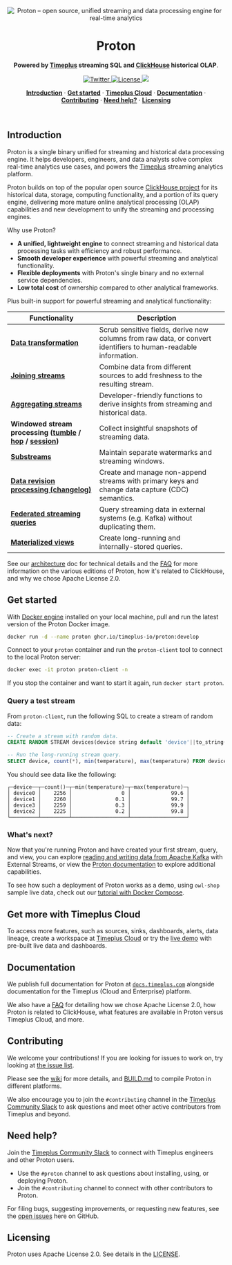 <!-- 
-- START REMOVE FOR DOCS.TIMEPLUS.COM VERSION 
-->

<p align="center">
  <img alt="Proton – open source, unified streaming and data processing engine for real-time analytics" src="https://github.com/timeplus-io/docs/assets/1153921/7214eeb0-7e08-4956-9a5b-7a7cf0343657"
  />
</p>


<h1 align="center">Proton</h1>

<p align="center">
  <b>Powered by <a href="https://timeplus.com">Timeplus</a> streaming SQL and <a href="https://github.com/ClickHouse/ClickHouse">ClickHouse</a> historical OLAP</b>.
</p>


<p align="center">
  <a href="https://twitter.com/timeplusdata">
    <img src="https://img.shields.io/twitter/follow/timeplusdata?style=flat&label=%40timeplusdata&logo=twitter&color=0bf&logoColor=fff" alt="Twitter" />
  </a>
  <a href="https://github.com/timeplus-io/proton/blob/main/LICENSE">
    <img src="https://img.shields.io/github/license/timeplus-io/proton?label=license&logo=github&color=f80&logoColor=fff" alt="License" />
  </a>
  <a href="https://github.com/timeplus-io/proton/actions/workflows/nightly_test.yml">
    <img src="https://github.com/timeplus-io/proton/actions/workflows/nightly_test.yml/badge.svg?branch=develop" />
  </a>
</p>


<p align="center">
  <a href="#introduction"><strong>Introduction</strong></a> ·
  <a href="#get-started"><strong>Get started</strong></a> ·
  <a href="#get-more-with-timeplus-cloud"><strong>Timeplus Cloud</strong></a> ·
  <a href="#documentation"><strong>Documentation</strong></a> ·
  <a href="#contributing"><strong>Contributing</strong></a> ·
  <a href="#need-help"><strong>Need help?</strong></a> ·
  <a href="#licensing"><strong>Licensing</strong></a>
</p>

<br/>

## Introduction

Proton is a single binary unified for streaming and historical data processing engine. It helps developers, engineers,
and data analysts solve complex real-time analytics use cases, and powers the [Timeplus](https://www.timeplus.com/) streaming analytics platform.

Proton builds on top of the popular open source [ClickHouse project](https://github.com/clickhouse/clickhouse) for its historical data, storage, computing functionality, and a portion of its query engine, delivering more mature online analytical processing (OLAP) capabilities and new development to unify the streaming and processing engines.

Why use Proton?

- **A unified, lightweight engine** to connect streaming and historical data processing tasks with efficiency and robust performance.
- **Smooth developer experience** with powerful streaming and analytical functionality.
- **Flexible deployments** with Proton's single binary and no external service dependencies.
- **Low total cost** of ownership compared to other analytical frameworks.

Plus built-in support for powerful streaming and analytical functionality:

| Functionality                                                | Description                                                  |      |
| ------------------------------------------------------------ | ------------------------------------------------------------ | ---- |
| <b>[Data transformation](https://docs.timeplus.com/usecases#data)</b> | Scrub sensitive fields, derive new columns from raw data, or convert identifiers to human-readable information. |      |
| <b>[Joining streams](https://docs.timeplus.com/joins)</b>    | Combine data from different sources to add freshness to the resulting stream. |      |
| <b>[Aggregating streams](https://docs.timeplus.com/functions_for_agg)</b> | Developer-friendly functions to derive insights from streaming and historical data. |      |
| <b>Windowed stream processing ([tumble](https://docs.timeplus.com/functions_for_streaming#tumble) / [hop](https://docs.timeplus.com/functions_for_streaming#hop) / [session](https://docs.timeplus.com/functions_for_streaming#session))</b> | Collect insightful snapshots of streaming data.              |      |
| <b>[Substreams](https://docs.timeplus.com/substream)</b>     | Maintain separate watermarks and streaming windows.          |      |
| <b>[Data revision processing (changelog)](https://docs.timeplus.com/changelog-stream)</b> | Create and manage non-append streams with primary keys and change data capture (CDC) semantics. |      |
| <b>[Federated streaming queries](https://docs.timeplus.com/external-stream)</b> | Query streaming data in external systems (e.g. Kafka) without duplicating them. |      |
| <b>[Materialized views](https://docs.timeplus.com/view#m_view)</b> | Create long-running and internally-stored queries.           |      |

See our [architecture](https://docs.timeplus.com/proton-architecture) doc for technical details and the [FAQ](https://docs.timeplus.com/proton-faq) for more information on the various editions of Proton, how it's related to ClickHouse, and why we chose Apache License 2.0.

## Get started

With [Docker engine](https://docs.docker.com/engine/install/) installed on your local machine, pull and run the latest version of the Proton Docker image.

```bash
docker run -d --name proton ghcr.io/timeplus-io/proton:develop
```

Connect to your `proton` container and run the `proton-client` tool to connect to the local Proton server:

```bash
docker exec -it proton proton-client -n
```

If you stop the container and want to start it again, run `docker start proton`.

### Query a test stream

From `proton-client`, run the following SQL to create a stream of random data:

```sql
-- Create a stream with random data.
CREATE RANDOM STREAM devices(device string default 'device'||to_string(rand()%4), location string default 'city'||to_string(rand()%10), temperature float default rand()%1000/10);

-- Run the long-running stream query.
SELECT device, count(*), min(temperature), max(temperature) FROM devices GROUP BY device;
```

You should see data like the following:

```
┌─device──┬─count()─┬─min(temperature)─┬─max(temperature)─┐
│ device0 │    2256 │                0 │             99.6 │
│ device1 │    2260 │              0.1 │             99.7 │
│ device3 │    2259 │              0.3 │             99.9 │
│ device2 │    2225 │              0.2 │             99.8 │
└─────────┴─────────┴──────────────────┴──────────────────┘
```

### What's next?

Now that you're running Proton and have created your first stream, query, and view, you can explore [reading and writing data from Apache Kafka](https://docs.timeplus.com/proton-kafka#tutorial) with External Streams, or view the [Proton documentation](https://docs.timeplus.com/proton) to explore additional capabilities.

To see how such a deployment of Proton works as a demo, using `owl-shop` sample live data, check out our [tutorial with Docker Compose](https://docs.timeplus.com/proton-kafka#tutorial).

## Get more with Timeplus Cloud

To access more features, such as sources, sinks, dashboards, alerts, data lineage, create a workspace at [Timeplus Cloud](https://us.timeplus.cloud) or try the [live demo](https://demo.timeplus.cloud) with pre-built live data and
dashboards.

<!-- 
-- START REMOVE FOR DOCS.TIMEPLUS.COM VERSION 
-->

## Documentation

We publish full documentation for Proton at [`docs.timeplus.com`](https://docs.timeplus.com/proton) alongside documentation for the Timeplus (Cloud and Enterprise) platform.

We also have a [FAQ](https://docs.timeplus.com/proton-faq/) for detailing how we chose Apache License 2.0, how Proton is related to ClickHouse, what features are available in Proton versus Timeplus Cloud, and more.

<!-- 
---- END REMOVE FOR DOCS.TIMEPLUS.COM VERSION
-->

## Contributing

We welcome your contributions! If you are looking for issues to work on, try looking at [the issue list](https://github.com/timeplus-io/proton/issues).

Please see the [wiki](https://github.com/timeplus-io/proton/wiki/Contributing) for more details, and [BUILD.md](https://github.com/timeplus-io/proton/blob/develop/BUILD.md) to compile Proton in different platforms.

We also encourage you to join the `#contributing` channel in the [Timeplus Community Slack](https://timeplus.com/slack) to ask questions and meet other active contributors from Timeplus and beyond.

## Need help?

Join the [Timeplus Community Slack](https://timeplus.com/slack) to connect with Timeplus engineers and other Proton
users.

- Use the `#proton` channel to ask questions about installing, using, or deploying Proton.
- Join the `#contributing` channel to connect with other contributors to Proton.

For filing bugs, suggesting improvements, or requesting new features, see the [open issues](https://github.com/timeplus-io/proton/issues) here on GitHub.

## Licensing

Proton uses Apache License 2.0. See details in the [LICENSE](https://github.com/timeplus-io/proton/blob/master/LICENSE).


